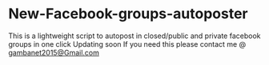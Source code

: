 # New-Facebook-groups-autoposter
This is a lightweight script to autopost in closed/public and private facebook groups in one click
Updating soon
If you need this please contact me @ gambanet2015@Gmail.com
